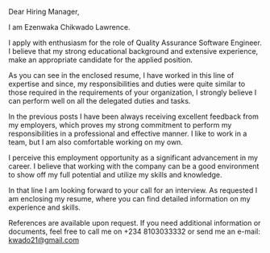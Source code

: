 Dear Hiring Manager,

I am Ezenwaka Chikwado Lawrence.

I apply with enthusiasm for the role of Quality Assurance Software Engineer. I believe that my strong educational background and extensive experience, make an appropriate candidate for the applied position.

As you can see in the enclosed resume, I have worked in this line of expertise and since, my responsibilities and duties were quite similar to those required in the requirements of your organization, I strongly believe I can perform well on all the delegated duties and tasks.

In the previous posts I have been always receiving excellent feedback from my employers, which proves my strong commitment to perform my responsibilities in a professional and effective manner. I like to work in a team, but I am also comfortable working on my own.

I perceive this employment opportunity as a significant advancement in my career. I believe that working with the company can be a good environment to show off my full potential and utilize my skills and knowledge.

In that line I am looking forward to your call for an interview. As requested I am enclosing my resume, where you can find detailed information on my experience and skills.

References are available upon request. If you need additional information or documents, feel free to call me on +234 8103033332 or send me an e-mail: kwado21@gmail.com
